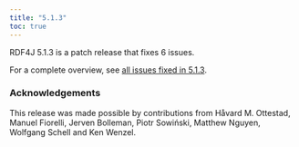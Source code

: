 ```yaml
---
title: "5.1.3"
toc: true
---
```

RDF4J 5.1.3 is a patch release that fixes 6 issues.

For a complete overview, see [all issues fixed in 5.1.3](https://github.com/eclipse/rdf4j/milestone/118?closed=1).

### Acknowledgements

This release was made possible by contributions from Håvard M. Ottestad, Manuel Fiorelli, Jerven Bolleman, Piotr Sowiński, Matthew Nguyen, Wolfgang Schell and Ken Wenzel.

